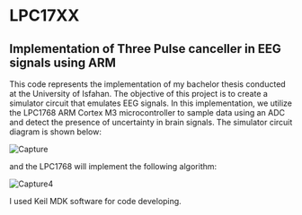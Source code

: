 # LPC17XX
## Implementation of Three Pulse canceller in EEG signals using ARM
This code represents the implementation of my bachelor thesis conducted at the University of Isfahan. The objective of this project is to create a simulator circuit that emulates EEG signals. In this implementation, we utilize the LPC1768 ARM Cortex M3 microcontroller to sample data using an ADC and detect the presence of uncertainty in brain signals.
The simulator circuit diagram is shown below:

![Capture](https://user-images.githubusercontent.com/79360716/213926490-5dfba126-e796-4ef0-a90f-1caf4a481712.JPG)

and the LPC1768 will implement the following algorithm:

![Capture4](https://user-images.githubusercontent.com/79360716/213926855-dbce6bfa-abc6-41c9-9b8e-25668615bbdd.JPG)

I used Keil MDK software for code developing.
